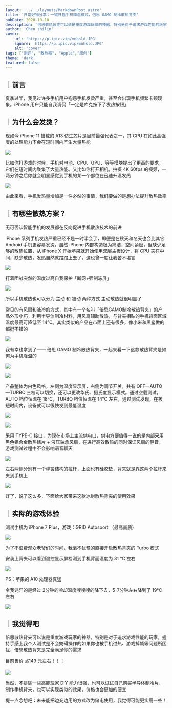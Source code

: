 ```yaml
---
layout: '../../layouts/MarkdownPost.astro'
title: '日常好物分享：一键开启手机降温模式，倍思 GAMO 制冷散热背夹'
pubDate: 2020-10-10
description: '倍思散热背夹可以说是重度游戏玩家的神器，特别是对于追求游戏性能的玩家'
author: 'Chen shilin'
cover:
    url: 'https://p.ipic.vip/mnhsld.JPG'
    square: 'https://p.ipic.vip/mnhsld.JPG'
    alt: 'cover'
tags: ["测评", "散热器", "Apple","原创"] 
theme: 'dark'
featured: false
---
```


## ｜前言

夏季过半，我见过许多手机用户抱怨手机发烫严重，甚至会出现手机频繁卡顿现象。iPhone 用户只能自我调侃「一定是库克按下了发热按钮」

## ｜为什么会发烫？

现如今 iPhone 11 搭载的 A13 仿生芯片是目前最强代表之一，其 CPU 在如此高强度的处理能力下会在短时间内产生大量热能

![](https://zaaap-1254235226.cos.ap-guangzhou.myqcloud.com/long_pic/2020/10/10/20201010121206586.jpg?size=482x271&imageMogr2/format/jpeg/quality/60)

比如你打游戏的时候，手机对电池、CPU、GPU、等等模块提出了更高的要求，它们在短时间内聚集了大量热能。又比如你打开相机，拍摄 4K 60fps 的视频，一两分钟之后你就会明显感觉到手机的某一个部位在迅速升温发热

![](https://zaaap-1254235226.cos.ap-guangzhou.myqcloud.com/long_pic/2020/10/10/20201010121206908.jpg?size=1440x1080&imageMogr2/format/jpeg/quality/60)

由此来看，手机发热量增加是一件必然的事情，我们要做的是想办法提升散热效率

## ｜有哪些散热方案？

无可否认智能手机的发展都在反向促进手机散热技术的前进

iPhone 系列手机发热严重已经不是一时半会了，即便是在秋天和冬天也会比其它Android 手机更容易发烫，虽然 iPhone 内部构造极为简洁，空间紧密，但缺少足够的散热位置，从 iPhone X 开始苹果就开始使用双层主板设计，将 CPU 夹在中间，缺少散热，发热自然就蹭蹭上去了，这也曾一度让我苦不堪言

![](https://zaaap-1254235226.cos.ap-guangzhou.myqcloud.com/long_pic/2020/10/10/2020101012120627.jpg?size=1472x828&imageMogr2/format/jpeg/quality/60)

打着团战突然的温度过高自我保护「断网+强制冻屏」

![](https://zaaap-1254235226.cos.ap-guangzhou.myqcloud.com/long_pic/2020/10/10/20201010121206466.jpg?size=1920x1080&imageMogr2/format/jpeg/quality/60)

所以手机散热也可以分为 主动 和 被动 两种方式 主动散热就很明显了

常见的有风扇和液冷的方式，其中有一个名叫「倍思GAMO制冷散热背夹」的产品外形小巧，利用半导体制冷材料，用风扇辅助散热，与背夹相贴的手机背面区域温度最高可降低至 14℃。其实类似的产品在市面上还有很多，像小米和黑鲨做的都挺不错的

![](https://zaaap-1254235226.cos.ap-guangzhou.myqcloud.com/long_pic/2020/10/10/20201010121206815.jpg?size=1920x1080&imageMogr2/format/jpeg/quality/60)

我有幸也拿到了—— 倍思 GAMO 制冷散热背夹，一起来看一下这款散热背夹是如何为手机降温的

![](https://zaaap-1254235226.cos.ap-guangzhou.myqcloud.com/long_pic/2020/10/10/20201010121206186.jpg?size=1920x1080&imageMogr2/format/jpeg/quality/60)

![](https://zaaap-1254235226.cos.ap-guangzhou.myqcloud.com/long_pic/2020/10/10/20201010121206155.jpg?size=1919x1080&imageMogr2/format/jpeg/quality/60)

产品整体为白色风格，左侧为温度显示屏，右侧为调节开关，共有 OFF—AUTO—TURBO 三档可以切换，还可以更改华氏、摄氏度显示模式。通过空载测试，AUTO 档位恒温在 18℃，TURBO 档位恒温在 14℃ 左右，通过测试发现，在极短时间内，设备就可以很快发到最低温度

![](https://zaaap-1254235226.cos.ap-guangzhou.myqcloud.com/long_pic/2020/10/10/20201010121207514.jpg?size=1920x1080&imageMogr2/format/jpeg/quality/60)

![](https://zaaap-1254235226.cos.ap-guangzhou.myqcloud.com/long_pic/2020/10/10/2020101012120712.jpg?size=1920x1080&imageMogr2/format/jpeg/quality/60)

采用 TYPE-C 接口，为现在市场上主流供电口，供电方便值得一说的是内部采用黑色铝合金散热鳍片 + 液压轴承风扇，在进行高效散热的同时保证风扇的静音，游戏测试过程中不会影响语音聊天

![](https://zaaap-1254235226.cos.ap-guangzhou.myqcloud.com/long_pic/2020/10/10/20201010121206718.jpg?size=1920x1080&imageMogr2/format/jpeg/quality/60)

左右两侧分别有一个弹簧结构的拉杆，上面也有硅胶垫，背夹就是靠这两个拉杆来夹到手机上

![](https://zaaap-1254235226.cos.ap-guangzhou.myqcloud.com/long_pic/2020/10/10/20201010121206193.jpg?size=1920x1080&imageMogr2/format/jpeg/quality/60)

好了，说了这么多，下面给大家带来这款冰封散热背夹的使用效果

## ｜实际的游戏体验

测试手机为 iPhone 7 Plus，游戏：GRID Autosport （最高画质）

![](https://zaaap-1254235226.cos.ap-guangzhou.myqcloud.com/long_pic/2020/10/10/20201010121206739.jpg?size=1132x637&imageMogr2/format/jpeg/quality/60)

为了不浪费观众老爷们的时间，我毫不犹豫的直接开启散热背夹的 Turbo 模式

安装上背夹可以看到温控显示屏检测到手机背面温度为 31 ℃ 左右

![](https://zaaap-1254235226.cos.ap-guangzhou.myqcloud.com/long_pic/2020/10/10/2020101012120732.jpg?size=1920x1080&imageMogr2/format/jpeg/quality/60)

PS：苹果的 A10 处理器真猛

令我诧异的是经过 2分钟的冷却温度嗖嗖嗖的降下去，5-7分钟左右降到了 19℃ 左右

![](https://zaaap-1254235226.cos.ap-guangzhou.myqcloud.com/long_pic/2020/10/10/20201010121207369.jpg?size=1920x1080&imageMogr2/format/jpeg/quality/60)

## ｜我觉得吧

倍思散热背夹可以说是重度游戏玩家的神器，特别是对于追求游戏性能的玩家，握持手感上我个人测试是不会妨碍操作的如果你也被手机过热、游戏掉帧等问题所困扰，倍思散热背夹是完全满足你的需求

目前售价 💰149 元左右！！！

![](https://zaaap-1254235226.cos.ap-guangzhou.myqcloud.com/long_pic/2020/10/10/20201010121207685.jpg?size=1920x1080&imageMogr2/format/jpeg/quality/60)

当然，不排除一些高能玩家 DIY 能力很强，也可以试试自己购买半导体制冷片，制作手机背夹，也可以实现类似的效果，价格也会更加的便宜

提一点念想吧：未来能把边充边用的方式改为储电使用，我觉得可能更实用一些！
